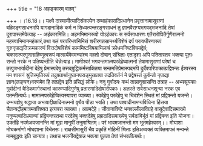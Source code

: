 +++
title = "18 अहङ्कारम् बलम्"

+++
।।16.18।। यक्ष्ये दास्यामीत्यादिसंकल्पेन दम्भाहंकारादिप्रधानेन
प्रवृत्तानामासुराणां बहिरङ्गसाधनमपि यागदानादिकं कर्म न
सिध्यत्यन्तरङ्गसाधनं तु ज्ञानवैराग्यभगवद्भजनादि तेषां दूरापास्तमेवेत्याह
-- अहंकारमिति। अहमभिमानरूपो योऽहंकारः स सर्वसाधारणः
एतैरारोपितैर्गुणैरात्मनो महत्त्वाभिमानमहंकारं,तथा बलं परपरिभवनिमित्तं
शरीरगतसामर्थ्यविशेषं दर्पं परावधीरणारूपं गुरुनृपाद्यतिक्रमकारणं
वित्तदोषविशेषं काममिष्टविषयाभिलाषं क्रोधमनिष्टविषयद्वेषं;
चकारात्परगुणासहिष्णुत्वरूपं मात्सर्यंमेवमन्यांश्च महतो दोषान् संश्रिताः
एतादृशा अपि पतितास्तव भक्त्या पूताः सन्तो नरके न पतिष्यन्तीति
चेन्नेत्याह। मामीश्वरं भगवन्तमात्मपरदेहेष्वात्मनां तेषामासुराणां परेषां
च तत्पुत्रभार्यादीनां देहेषु प्रेमास्पदेषु तत्तद्बुद्धिकर्मसाक्षितया
सन्तमतिप्रेमास्पदमपि दुर्दैवपरिपाकात्प्रद्विषन्तः ईश्वरस्य मम शासनं
श्रुतिस्मृतिरूपं तदुक्तार्थानुष्ठानपराङ्मुखतया तदतिवर्तनं मे
प्रद्वेषस्तं कुर्वन्तो नृपाद्या ज्ञान(लङ्घन)वरणमेव हि तत्प्रद्वेष इति
प्रसिद्धं लोके। ननु गुर्वादयः कथं तान्नानुशासन्ति तत्राह -- अभ्यसूयकाः
गुर्वादीनां वैदिकमार्गस्थानां कारुण्यादिगुणेषु प्रतारणादिदोषारोपकाः।
अतस्ते सर्वसाधनशून्या नरक एव पतन्तीत्यर्थः। मामात्मपरदेहेष्वित्यस्यापरा
व्याख्या। स्वदेहेषु परदेहेषु च चिदंशेन स्थितं मां प्रद्विषन्तो यजन्ते।
दम्भयज्ञेषु श्रद्धाया अभावाद्दीक्षादिनात्मनो वृथैव पीडा भवति। तथा
पश्वादीनामप्यविधिना हिंसया चैतन्यद्रौहमात्रमवशिष्यत इत्यपरा व्याख्या।
आत्मदेहे। जीवानाविष्टे भगवल्लीलाविग्रहे वासुदेवादिसमाख्ये
मनुष्यत्वादिभ्रमान्मां प्रद्विषन्तस्तथा परदेहेषु भक्तदेहेषु
प्रह्रादादिसमाख्येषु सर्वदाविर्भूतं मां प्रद्विषन्त इति योजना। उक्तंहि
नवमेअवजानन्ति मां मूढा मानुषीं तनुमाश्रितम्। परं भावमजानन्तो मम
भूतमहेश्वरम्।। मोघाशा मोघकर्माणो मोघज्ञाना विचेतसः। राक्षसीमासुरीं चैव
प्रकृतिं मोहिनीं श्रिताः इतिअव्यक्तं व्यक्तिमापन्नं मन्यन्ते मामबुद्धयः
इति चान्यत्र। तथाच भजनीयद्वेषान्न भक्त्या पूतता तेषां संभवतीत्यर्थः।
